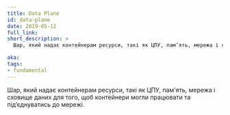 ```yaml
---
title: Data Plane
id: data-plane
date: 2019-05-12
full_link:
short_description: >
  Шар, який надає контейнерам ресурси, такі як ЦПУ, памʼять, мережа і сховище даних для того, щоб контейнери могли працювати та підʼєднуватись до мережі.

aka:
tags:
- fundamental
---
```


Шар, який надає контейнерам ресурси, такі як ЦПУ, пам'ять, мережа і сховище даних для того, щоб контейнери могли працювати та підʼєднуватись до мережі.
